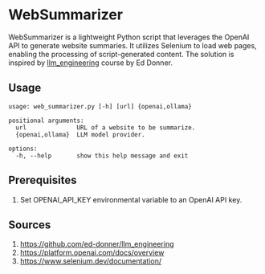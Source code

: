 # WebSummarizer

WebSummarizer is a lightweight Python script that leverages the OpenAI API to generate website summaries. It utilizes Selenium to load web pages, enabling the processing of script-generated content. The solution is inspired by [llm_engineering](https://github.com/ed-donner/llm_engineering) course by Ed Donner.

## Usage
```
usage: web_summarizer.py [-h] [url] {openai,ollama}

positional arguments:
  url              URL of a website to be summarize.
  {openai,ollama}  LLM model provider.

options:
  -h, --help       show this help message and exit
  ```

## Prerequisites

1. Set OPENAI_API_KEY environmental variable to an OpenAI API key.

## Sources
1. https://github.com/ed-donner/llm_engineering
2. https://platform.openai.com/docs/overview
3. https://www.selenium.dev/documentation/



